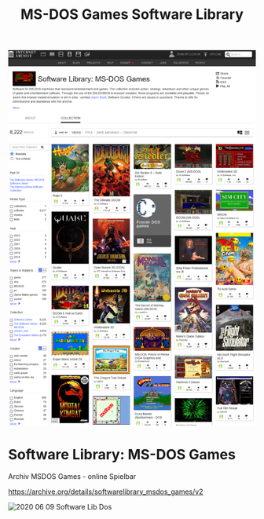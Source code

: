 ﻿---
layout: post
title: MS-DOS Games Software Library
categories: [Games]
tags: [DOS, Games, History]
--- 
![](../pics/20230706155013_msdos_games.png)

# Software Library: MS-DOS Games
Archiv MSDOS Games - online Spielbar 

<https://archive.org/details/softwarelibrary_msdos_games/v2>

![2020 06 09 Software Lib Dos](../pic/2020-06-09-software-lib-dos.png)